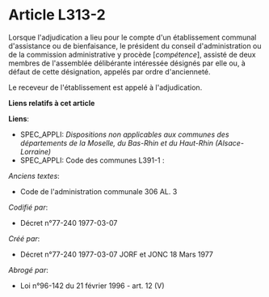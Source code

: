 # Article L313-2

Lorsque l'adjudication a lieu pour le compte d'un établissement communal d'assistance ou de bienfaisance, le président du
conseil d'administration ou de la commission administrative y procède [*compétence*], assisté de deux membres de l'assemblée
délibérante intéressée désignés par elle ou, à défaut de cette désignation, appelés par ordre d'ancienneté.

Le receveur de l'établissement est appelé à l'adjudication.

**Liens relatifs à cet article**

**Liens**:

  - SPEC_APPLI: *Dispositions non applicables aux communes des départements de la Moselle, du Bas-Rhin et du Haut-Rhin (Alsace-Lorraine)*
  - SPEC_APPLI: Code des communes L391-1 :

_Anciens textes_:

  - Code de l'administration communale 306 AL. 3

_Codifié par_:

  - Décret n°77-240 1977-03-07

_Créé par_:

  - Décret n°77-240 1977-03-07 JORF et JONC 18 Mars 1977

_Abrogé par_:

  - Loi n°96-142 du 21 février 1996 - art. 12 (V)
